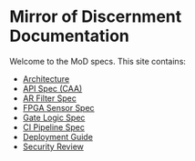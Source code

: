 # Mirror of Discernment Documentation

Welcome to the MoD specs. This site contains:

- [Architecture](architecture.md)
- [API Spec (CAA)](api-spec.md)
- [AR Filter Spec](ar-filter-spec.md)
- [FPGA Sensor Spec](fpga-sensor-spec.md)
- [Gate Logic Spec](gate-logic.md)
- [CI Pipeline Spec](ci-pipeline.md)
- [Deployment Guide](deployment-guide.md)
- [Security Review](security-review.md)
<!-- pipeline test -->
<!-- trigger Pages rebuild -->
<!-- rebuild -->
